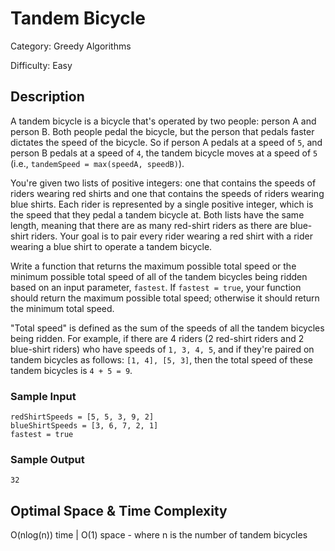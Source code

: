 # Tandem Bicycle

Category: Greedy Algorithms

Difficulty: Easy

## Description

A tandem bicycle is a bicycle that's operated by two people: person A and
person B. Both people pedal the bicycle, but the person that pedals faster
dictates the speed of the bicycle. So if person A pedals at a speed of
`5`, and person B pedals at a speed of `4`, the tandem
bicycle moves at a speed of `5` (i.e.,
`tandemSpeed = max(speedA, speedB)`).

You're given two lists of positive integers: one that contains the speeds of
riders wearing red shirts and one that contains the speeds of riders wearing
blue shirts. Each rider is represented by a single positive integer, which is
the speed that they pedal a tandem bicycle at. Both lists have the same
length, meaning that there are as many red-shirt riders as there are
blue-shirt riders. Your goal is to pair every rider wearing a red shirt with a
rider wearing a blue shirt to operate a tandem bicycle.

Write a function that returns the maximum possible total speed or the minimum
possible total speed of all of the tandem bicycles being ridden based on an
input parameter, `fastest`. If `fastest = true`, your
function should return the maximum possible total speed; otherwise it should
return the minimum total speed.

"Total speed" is defined as the sum of the speeds of all the tandem bicycles
being ridden. For example, if there are 4 riders (2 red-shirt riders and 2
blue-shirt riders) who have speeds of `1, 3, 4, 5`, and if they're
paired on tandem bicycles as follows: `[1, 4], [5, 3]`, then the
total speed of these tandem bicycles is `4 + 5 = 9`.


### Sample Input
```
redShirtSpeeds = [5, 5, 3, 9, 2]
blueShirtSpeeds = [3, 6, 7, 2, 1] 
fastest = true
```

### Sample Output
```
32
```

## Optimal Space & Time Complexity

O(nlog(n)) time | O(1) space - where n is the number of tandem bicycles
